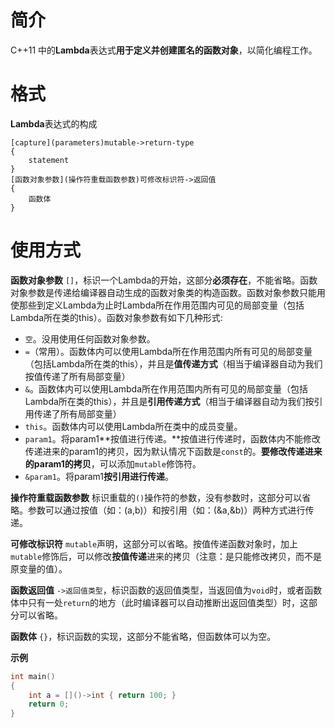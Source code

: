# 简介
C++11 中的**Lambda**表达式**用于定义并创建匿名的函数对象**，以简化编程工作。

# 格式
**Lambda**表达式的构成
``` 
[capture](parameters)mutable->return-type
{
	statement
}
[函数对象参数](操作符重载函数参数)可修改标识符->返回值
{
	函数体
}
```

# 使用方式
**函数对象参数**
`[]`，标识一个Lambda的开始，这部分**必须存在**，不能省略。函数对象参数是传递给编译器自动生成的函数对象类的构造函数。函数对象参数只能用使那些到定义Lambda为止时Lambda所在作用范围内可见的局部变量（包括Lambda所在类的this）。函数对象参数有如下几种形式:
- `空`。没用使用任何函数对象参数。
- `=`（常用）。函数体内可以使用Lambda所在作用范围内所有可见的局部变量（包括Lambda所在类的this），并且是**值传递方式**（相当于编译器自动为我们按值传递了所有局部变量）
- `&`。函数体内可以使用Lambda所在作用范围内所有可见的局部变量（包括Lambda所在类的this），并且是**引用传递方式**（相当于编译器自动为我们按引用传递了所有局部变量）
- `this`。函数体内可以使用Lambda所在类中的成员变量。
- `param1`。将param1**按值进行传递。**按值进行传递时，函数体内不能修改传递进来的param1的拷贝，因为默认情况下函数是`const`的。**要修改传递进来的param1的拷贝**，可以添加`mutable`修饰符。
- `&param1`。将param1**按引用进行传递**。

**操作符重载函数参数**
标识重载的`()`操作符的参数，没有参数时，这部分可以省略。参数可以通过按值（如：(a,b)）和按引用（如：(&a,&b)）两种方式进行传递。

**可修改标识符**
`mutable`声明，这部分可以省略。按值传递函数对象时，加上`mutable`修饰后，可以修改**按值传递**进来的拷贝（注意：是只能修改拷贝，而不是原变量的值）。

**函数返回值**
`->返回值类型`，标识函数的返回值类型，当返回值为`void`时，或者函数体中只有一处`return`的地方（此时编译器可以自动推断出返回值类型）时，这部分可以省略。

**函数体**
`{}`，标识函数的实现，这部分不能省略，但函数体可以为空。


**示例**
``` CPP
int main()
{
	int a = []()->int { return 100; }
	return 0;
}
```